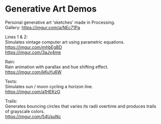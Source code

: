 # Generative Art Demos

Personal generative art 'sketches' made in Processing.  
Gallery: https://imgur.com/a/NEc71Pa  
  
Lines 1 & 2:  
Simulates vintage computer art using parametric equations.  
https://imgur.com/mhbEgBD  
https://imgur.com/3aJv4me  
  
Rain:  
Rain animation with parallax and hue shifting effect.  
https://imgur.com/kKuYu6W  
  
Texts:  
Simulates sun / moon cycling a horizon line.  
https://imgur.com/a1HEKzO  
  
Trails:  
Generates bouncing circles that varies its radii overtime and produces trails of grayscale colors.  
https://imgur.com/54UsuNc  
